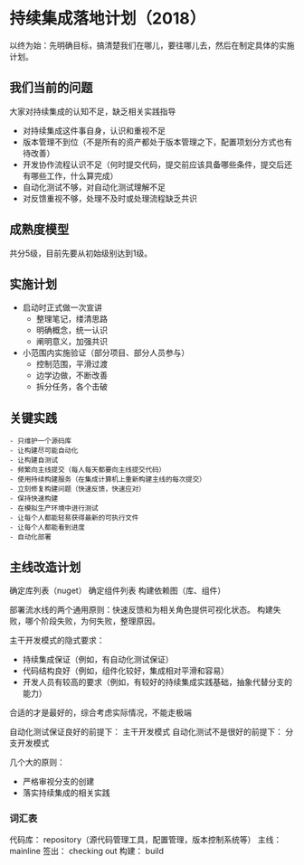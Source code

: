 # 持续集成落地计划（2018）

以终为始：先明确目标，搞清楚我们在哪儿，要往哪儿去，然后在制定具体的实施计划。

## 我们当前的问题

大家对持续集成的认知不足，缺乏相关实践指导

- 对持续集成这件事自身，认识和重视不足
- 版本管理不到位（不是所有的资产都处于版本管理之下，配置项划分方式也有待改善）
- 开发协作流程认识不足（何时提交代码，提交前应该具备哪些条件，提交后还有哪些工作，什么算完成）
- 自动化测试不够，对自动化测试理解不足
- 对反馈重视不够，处理不及时或处理流程缺乏共识

## 成熟度模型

共分5级，目前先要从初始级别达到1级。

## 实施计划

- 启动时正式做一次宣讲
	- 整理笔记，缕清思路
	- 明确概念，统一认识
	- 阐明意义，加强共识
- 小范围内实施验证（部分项目、部分人员参与）
	- 控制范围，平滑过渡
	- 边学边做，不断改善
	- 拆分任务，各个击破

## 关键实践
	- 只维护一个源码库
	- 让构建尽可能自动化
	- 让构建自测试
	- 频繁向主线提交（每人每天都要向主线提交代码）
	- 使用持续构建服务（在集成计算机上重新构建主线的每次提交）
	- 立刻修复构建问题（快速反馈，快速应对）
	- 保持快速构建
	- 在模拟生产环境中进行测试
	- 让每个人都能轻易获得最新的可执行文件
	- 让每个人都能看到进度
	- 自动化部署

## 主线改造计划

确定库列表（nuget）
确定组件列表
构建依赖图（库、组件）


部署流水线的两个通用原则：快速反馈和为相关角色提供可视化状态。
构建失败，哪个阶段失败，为何失败，整理原因。


主干开发模式的隐式要求：

- 持续集成保证（例如，有自动化测试保证）
- 代码结构良好（例如，组件化较好，集成相对平滑和容易）
- 开发人员有较高的要求（例如，有较好的持续集成实践基础，抽象代替分支的能力）

合适的才是最好的，综合考虑实际情况，不能走极端

自动化测试保证良好的前提下： 主干开发模式
自动化测试不是很好的前提下： 分支开发模式

几个大的原则：

- 严格审视分支的创建
- 落实持续集成的相关实践

### 词汇表

代码库： repository（源代码管理工具，配置管理，版本控制系统等）
主线： mainline
签出： checking out
构建： build

